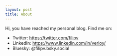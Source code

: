 ```yaml
---
layout: post
title: About
---
```

Hi, you have reached my personal blog.
Find me on:
- Twitter: https://twitter.com/filipv 
- LinkedIn: https://www.linkedin.com/in/verloy/ 
- Bluesky: @filipv.bsky.social 